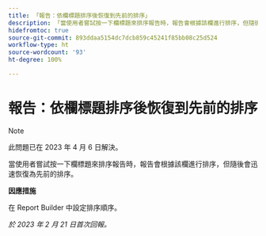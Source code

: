 ```yaml
---
title: 「報告：依欄標題排序後恢復到先前的排序」
description: 「當使用者嘗試按一下欄標題來排序報告時，報告會根據該欄進行排序，但隨後會迅速恢復為先前的排序。」
hidefromtoc: true
source-git-commit: 893ddaa5154dc7dcb859c45241f85bb08c25d524
workflow-type: ht
source-wordcount: '93'
ht-degree: 100%

---
```



# 報告：依欄標題排序後恢復到先前的排序

>[!NOTE]
>
>此問題已在 2023 年 4 月 6 日解決。

當使用者嘗試按一下欄標題來排序報告時，報告會根據該欄進行排序，但隨後會迅速恢復為先前的排序。

**因應措施**

在 Report Builder 中設定排序順序。

_於 2023 年 2 月 21 日首次回報。_

